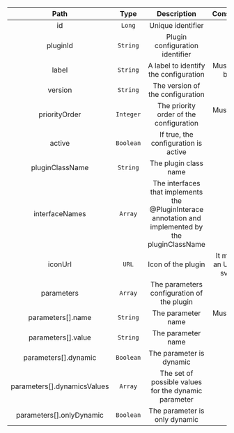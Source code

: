 | Path | Type | Description | Constraints |  
| :--: | :--: | :---------: | :---------: |  
| id | `Long` | Unique identifier |  |  
| pluginId | `String` | Plugin configuration identifier |  |  
| label | `String` | A label to identify the configuration | Must not be blank |  
| version | `String` | The version of the configuration |  |  
| priorityOrder | `Integer` | The priority order of the configuration | Must not be null |  
| active | `Boolean` | If true, the configuration is active |  |  
| pluginClassName | `String` | The plugin class name |  |  
| interfaceNames | `Array` | The interfaces that implements the @PluginInterace annotation and implemented by the pluginClassName |  |  
| iconUrl | `URL` | Icon of the plugin | It must be an URL to a svg file |  
| parameters | `Array` | The parameters configuration of the plugin |  |  
| parameters[].name | `String` | The parameter name | Must not be null |  
| parameters[].value | `String` | The parameter name |  |  
| parameters[].dynamic | `Boolean` | The parameter is dynamic |  |  
| parameters[].dynamicsValues | `Array` | The set of possible values for the dynamic parameter |  |  
| parameters[].onlyDynamic | `Boolean` | The parameter is only dynamic |  |  

